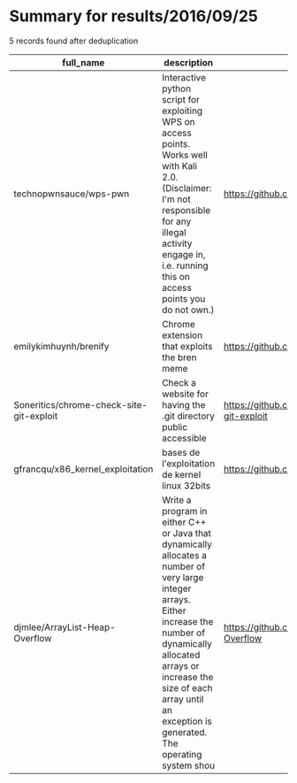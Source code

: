 
# Summary for results/2016/09/25
    
5 records found after deduplication

| full_name | description | html_url | matched_list | matched_count | pushed_at | size | stargazers_count | language | forks_count |
|------------------------------------------|------------------------------------------------------------------------------------------------------------------------------------------------------------------------------------------------------------------------------------------------------------------|-------------------------------------------------------------|------------------------------|-----------------|---------------------------|--------|--------------------|------------|---------------|
| technopwnsauce/wps-pwn | Interactive python script for exploiting WPS on access points. Works well with Kali 2.0. (Disclaimer: I'm not responsible for any illegal activity engage in, i.e. running this on access points you do not own.) | https://github.com/technopwnsauce/wps-pwn | ['exploit'] | 1 | 2016-09-25 03:12:47+00:00 | 4 | 10 | Python | 1 |
| emilykimhuynh/brenify | Chrome extension that exploits the bren meme | https://github.com/emilykimhuynh/brenify | ['exploit'] | 1 | 2016-09-25 19:25:21+00:00 | 18 | 2 | JavaScript | 4 |
| Soneritics/chrome-check-site-git-exploit | Check a website for having the .git directory public accessible | https://github.com/Soneritics/chrome-check-site-git-exploit | ['exploit'] | 1 | 2016-09-25 11:22:24+00:00 | 51 | 2 | JavaScript | 0 |
| gfrancqu/x86_kernel_exploitation | bases de l'exploitation de kernel linux 32bits | https://github.com/gfrancqu/x86_kernel_exploitation | ['exploit'] | 1 | 2016-09-25 11:38:19+00:00 | 6916 | 0 | Batchfile | 2 |
| djmlee/ArrayList-Heap-Overflow | Write a program in either C++ or Java that dynamically allocates a number of very large integer arrays. Either increase the number of dynamically allocated arrays or increase the size of each array until an exception is generated. The operating system shou | https://github.com/djmlee/ArrayList-Heap-Overflow | ['exploit', 'heap overflow'] | 2 | 2016-09-25 22:41:00+00:00 | 1 | 2 | Java | 0 |
